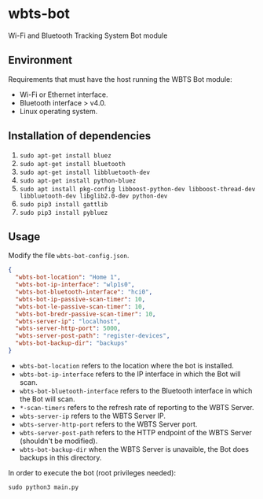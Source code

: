 # wbts-bot

Wi-Fi and Bluetooth Tracking System Bot module

## Environment

Requirements that must have the host running the WBTS Bot module:

* Wi-Fi or Ethernet interface.
* Bluetooth interface > v4.0.
* Linux operating system.

## Installation of dependencies

1. `sudo apt-get install bluez`
2. `sudo apt-get install bluetooth`
3. `sudo apt-get install libbluetooth-dev`
4. `sudo apt-get install python-bluez`
5. `sudo apt install pkg-config libboost-python-dev libboost-thread-dev libbluetooth-dev libglib2.0-dev python-dev`
6. `sudo pip3 install gattlib`
7. `sudo pip3 install pybluez`


## Usage

Modify the file `wbts-bot-config.json`.
```json
{
  "wbts-bot-location": "Home 1",
  "wbts-bot-ip-interface": "wlp1s0",
  "wbts-bot-bluetooth-interface": "hci0",
  "wbts-bot-ip-passive-scan-timer": 10,
  "wbts-bot-le-passive-scan-timer": 10,
  "wbts-bot-bredr-passive-scan-timer": 10,
  "wbts-server-ip": "localhost",
  "wbts-server-http-port": 5000,
  "wbts-server-post-path": "register-devices",
  "wbts-bot-backup-dir": "backups"
}
```
* `wbts-bot-location` refers to the location where the bot is installed.
* `wbts-bot-ip-interface` refers to the IP interface in which the Bot will scan.
* `wbts-bot-bluetooth-interface` refers to the Bluetooth interface in which the Bot will scan.
* `*-scan-timers` refers to the refresh rate of reporting to the WBTS Server.
* `wbts-server-ip` refers to the WBTS Server IP.
* `wbts-server-http-port` refers to the WBTS Server port.
* `wbts-server-post-path` refers to the HTTP endpoint of the WBTS Server (shouldn't be modified).
* `wbts-bot-backup-dir` when the WBTS Server is unavaible, the Bot does backups in this directory.

In order to execute the bot (root privileges needed):

`sudo python3 main.py`


